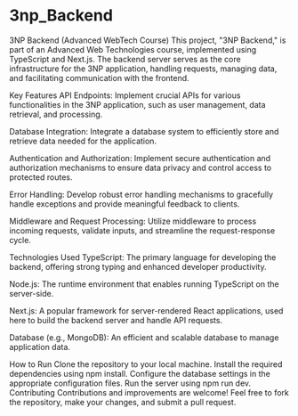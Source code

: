 # 3np_Backend
3NP Backend (Advanced WebTech Course)
This project, "3NP Backend," is part of an Advanced Web Technologies course, implemented using TypeScript and Next.js. The backend server serves as the core infrastructure for the 3NP application, handling requests, managing data, and facilitating communication with the frontend.

Key Features
API Endpoints: Implement crucial APIs for various functionalities in the 3NP application, such as user management, data retrieval, and processing.

Database Integration: Integrate a database system to efficiently store and retrieve data needed for the application.

Authentication and Authorization: Implement secure authentication and authorization mechanisms to ensure data privacy and control access to protected routes.

Error Handling: Develop robust error handling mechanisms to gracefully handle exceptions and provide meaningful feedback to clients.

Middleware and Request Processing: Utilize middleware to process incoming requests, validate inputs, and streamline the request-response cycle.

Technologies Used
TypeScript: The primary language for developing the backend, offering strong typing and enhanced developer productivity.

Node.js: The runtime environment that enables running TypeScript on the server-side.

Next.js: A popular framework for server-rendered React applications, used here to build the backend server and handle API requests.

Database (e.g., MongoDB): An efficient and scalable database to manage application data.

How to Run
Clone the repository to your local machine.
Install the required dependencies using npm install.
Configure the database settings in the appropriate configuration files.
Run the server using npm run dev.
Contributing
Contributions and improvements are welcome! Feel free to fork the repository, make your changes, and submit a pull request.
